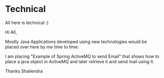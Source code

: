 Technical
=========

All here is technical :)

Hi All,

Mostly Java Applications developed using new technologies would be placed over here by me time to time.

I am placing "Example of Spring ActiveMQ to send Email" that shows 
how to place a java object in ActiveMQ and later retrieve it and send mail using it.

Thanks
Shailendra
